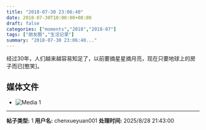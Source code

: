 ```yaml
---
title: "2018-07-30 23:06:40"
date: 2018-07-30T10:00:00+08:00
draft: false
categories: ["moments","2018","2018-07"]
tags: ["朋友圈","生活记录"]
summary: "2018-07-30 23:06:40..."
---
```


经过30年，人们越来越容易知足了，以前要摘星星摘月亮，现在只要地球上的房子而已[憨笑]。

## 媒体文件

- ![Media 1](/Moments/photos/2018-07-30/201807302306400.jpg)

---

**帖子类型:** 1
**用户名:** chenxueyuan001
**处理时间:** 2025/8/28 21:43:00